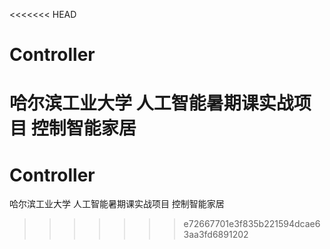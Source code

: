 <<<<<<< HEAD
# Controller
哈尔滨工业大学 人工智能暑期课实战项目 控制智能家居
=======
# Controller
哈尔滨工业大学 人工智能暑期课实战项目 控制智能家居
>>>>>>> e72667701e3f835b221594dcae63aa3fd6891202
